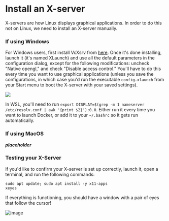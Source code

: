 # Install an X-server

X-servers are how Linux displays graphical applications. In order to do this not on Linux, we need
to install an X-server manually.

### If using Windows
For Windows users, first install VcXsrv from [here](https://sourceforge.net/projects/vcxsrv/). Once it's done
installing, launch it (it's named XLaunch) and use all the default parameters in the 
configuration dialog, except for the following modifications: uncheck "Native opengl," and
check "Disable access control." You'll have to do this every time you want to use graphical
applications (unless you save the configurations, in which case you'd run the executable 
`config.xlaunch` from your Start menu to boot the X-server with your saved settings).

![](https://i.imgur.com/1EJWKh5.png)

In WSL, you'll need to run 
`export DISPLAY=$(grep -m 1 nameserver /etc/resolv.conf | awk '{print $2}'):0.0`. 
Either run it every time you want to launch Docker, or add it to your `~/.bashrc` so it gets run 
automatically.

### If using MacOS

***placeholder***

### Testing your X-Server

If you'd like to confirm your X-server is set up correctly, launch it, open a terminal, and run the
following commands:
```
sudo apt update; sudo apt install -y x11-apps
xeyes
```
If everything is functioning, you should have a window with a pair of eyes that follow the cursor!

![image](https://user-images.githubusercontent.com/19244666/118378411-57a53280-b599-11eb-8840-1f77d6dd8646.png)
